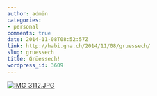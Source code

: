 ```yaml
---
author: admin
categories:
- personal
comments: true
date: 2014-11-08T08:52:57Z
link: http://habi.gna.ch/2014/11/08/gruessech/
slug: gruessech
title: Grüessech!
wordpress_id: 3609
---
```


[![IMG_3112.JPG](http://habi.gna.ch/wp-content/uploads/2014/11/IMG_3112.jpg)](http://habi.gna.ch/wp-content/uploads/2014/11/IMG_3112.jpg)
